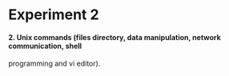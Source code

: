 # Experiment 2

#### 2. Unix commands (files directory, data manipulation, network communication, shell
programming and vi editor).
